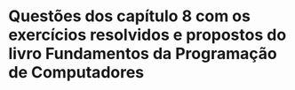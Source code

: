 # Questões dos capítulo 8 com os exercícios resolvidos e propostos do livro Fundamentos da Programação de Computadores
